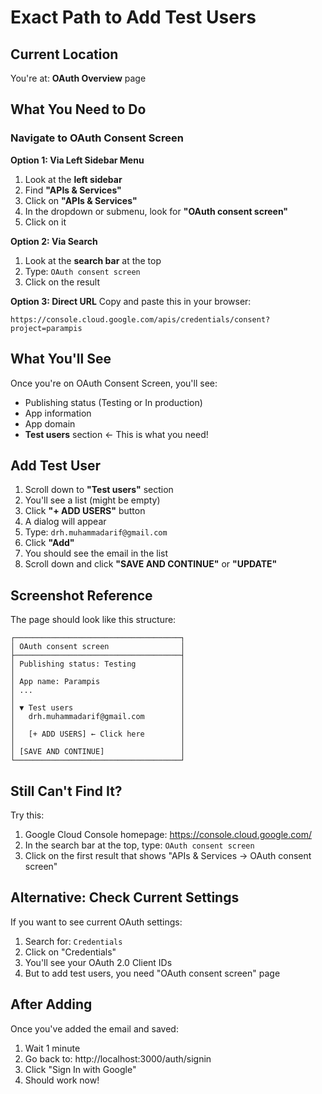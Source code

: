 # Exact Path to Add Test Users

## Current Location
You're at: **OAuth Overview** page

## What You Need to Do

### Navigate to OAuth Consent Screen

**Option 1: Via Left Sidebar Menu**
1. Look at the **left sidebar**
2. Find **"APIs & Services"** 
3. Click on **"APIs & Services"**
4. In the dropdown or submenu, look for **"OAuth consent screen"**
5. Click on it

**Option 2: Via Search**
1. Look at the **search bar** at the top
2. Type: `OAuth consent screen`
3. Click on the result

**Option 3: Direct URL**
Copy and paste this in your browser:
```
https://console.cloud.google.com/apis/credentials/consent?project=parampis
```

## What You'll See

Once you're on OAuth Consent Screen, you'll see:
- Publishing status (Testing or In production)
- App information
- App domain
- **Test users** section ← This is what you need!

## Add Test User

1. Scroll down to **"Test users"** section
2. You'll see a list (might be empty)
3. Click **"+ ADD USERS"** button
4. A dialog will appear
5. Type: `drh.muhammadarif@gmail.com`
6. Click **"Add"**
7. You should see the email in the list
8. Scroll down and click **"SAVE AND CONTINUE"** or **"UPDATE"**

## Screenshot Reference

The page should look like this structure:

```
┌─────────────────────────────────────┐
│ OAuth consent screen                │
├─────────────────────────────────────┤
│ Publishing status: Testing          │
│                                     │
│ App name: Parampis                  │
│ ...                                 │
│                                     │
│ ▼ Test users                        │
│   drh.muhammadarif@gmail.com        │
│                                     │
│   [+ ADD USERS] ← Click here        │
│                                     │
│ [SAVE AND CONTINUE]                 │
└─────────────────────────────────────┘
```

## Still Can't Find It?

Try this:
1. Google Cloud Console homepage: https://console.cloud.google.com/
2. In the search bar at the top, type: `OAuth consent screen`
3. Click on the first result that shows "APIs & Services → OAuth consent screen"

## Alternative: Check Current Settings

If you want to see current OAuth settings:
1. Search for: `Credentials`
2. Click on "Credentials"
3. You'll see your OAuth 2.0 Client IDs
4. But to add test users, you need "OAuth consent screen" page

## After Adding

Once you've added the email and saved:
1. Wait 1 minute
2. Go back to: http://localhost:3000/auth/signin
3. Click "Sign In with Google"
4. Should work now!
